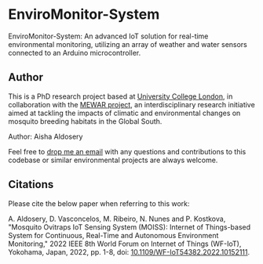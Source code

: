 # EnviroMonitor-System
EnviroMonitor-System: An advanced IoT solution for real-time environmental monitoring, utilizing an array of weather and water sensors connected to an Arduino microcontroller.

## Author
This is a PhD research project based at [University College London](https://www.ucl.ac.uk), in collaboration with the [MEWAR project](https://www.ucl.ac.uk/risk-disaster-reduction/research-projects/2024/may/mosquito-population-modelling-early-warning-system-and-rapid-health), an interdisciplinary research initiative aimed at tackling the impacts of climatic and environmental changes on mosquito breeding habitats in the Global South.

Author: Aisha Aldosery

Feel free to [drop me an email](mailto:aldosery0@gmail.com,aaldosery@kacst.gov.sa) with any questions and contributions to this codebase or similar environmental projects are always welcome.

## Citations
Please cite the below paper when referring to this work:

A. Aldosery, D. Vasconcelos, M. Ribeiro, N. Nunes and P. Kostkova, "Mosquito Ovitraps IoT Sensing System (MOISS): Internet of Things-based System for Continuous, Real-Time and Autonomous Environment Monitoring," 2022 IEEE 8th World Forum on Internet of Things (WF-IoT), Yokohama, Japan, 2022, pp. 1-8, doi: [10.1109/WF-IoT54382.2022.10152111](https://ieeexplore.ieee.org/document/10152111).
